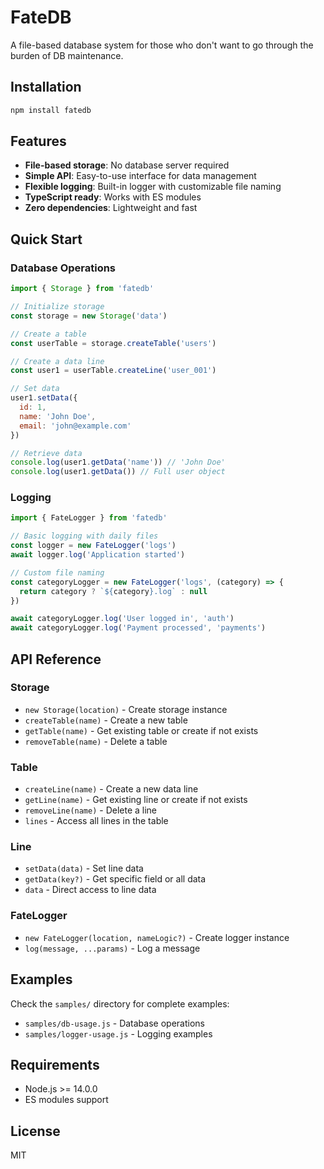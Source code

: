 # FateDB

A file-based database system for those who don't want to go through the burden of DB maintenance.

## Installation

```bash
npm install fatedb
```

## Features

- **File-based storage**: No database server required
- **Simple API**: Easy-to-use interface for data management
- **Flexible logging**: Built-in logger with customizable file naming
- **TypeScript ready**: Works with ES modules
- **Zero dependencies**: Lightweight and fast

## Quick Start

### Database Operations

```javascript
import { Storage } from 'fatedb'

// Initialize storage
const storage = new Storage('data')

// Create a table
const userTable = storage.createTable('users')

// Create a data line
const user1 = userTable.createLine('user_001')

// Set data
user1.setData({
  id: 1,
  name: 'John Doe',
  email: 'john@example.com'
})

// Retrieve data
console.log(user1.getData('name')) // 'John Doe'
console.log(user1.getData()) // Full user object
```

### Logging

```javascript
import { FateLogger } from 'fatedb'

// Basic logging with daily files
const logger = new FateLogger('logs')
await logger.log('Application started')

// Custom file naming
const categoryLogger = new FateLogger('logs', (category) => {
  return category ? `${category}.log` : null
})

await categoryLogger.log('User logged in', 'auth')
await categoryLogger.log('Payment processed', 'payments')
```

## API Reference

### Storage

- `new Storage(location)` - Create storage instance
- `createTable(name)` - Create a new table
- `getTable(name)` - Get existing table or create if not exists
- `removeTable(name)` - Delete a table

### Table

- `createLine(name)` - Create a new data line
- `getLine(name)` - Get existing line or create if not exists
- `removeLine(name)` - Delete a line
- `lines` - Access all lines in the table

### Line

- `setData(data)` - Set line data
- `getData(key?)` - Get specific field or all data
- `data` - Direct access to line data

### FateLogger

- `new FateLogger(location, nameLogic?)` - Create logger instance
- `log(message, ...params)` - Log a message

## Examples

Check the `samples/` directory for complete examples:
- `samples/db-usage.js` - Database operations
- `samples/logger-usage.js` - Logging examples

## Requirements

- Node.js >= 14.0.0
- ES modules support

## License

MIT

